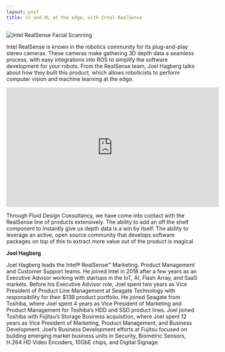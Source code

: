 ```yaml
---
layout: post
title: CV and ML at the edge, with Intel RealSense
---
```


<img src="https://robohub.org/wp-content/uploads/2021/06/Intel-RealSense-ID-2-scaled-1-1024x576.jpg" alt="Intel RealSense Facial Scanning"  class="size-large" />

Intel RealSense is known in the robotics community for its plug-and-play stereo cameras. These cameras make gathering 3D depth data a seamless process, with easy integrations into ROS to simplify the software development for your robots. From the RealSense team, Joel Hagberg talks about how they built this product, which allows roboticists to perform computer vision and machine learning at the edge.

<iframe width="560" height="315" src="https://www.youtube.com/embed/GsDiqkz3_-8" title="YouTube video player" frameborder="0" allow="accelerometer; autoplay; clipboard-write; encrypted-media; gyroscope; picture-in-picture" allowfullscreen></iframe>


Through Fluid Design Consultancy, we have come into contact with the RealSense line of products extensively. The ability to add an off the shelf component to instantly give us depth data is a win by itself. The ability to leverage an active, open source community that develops software packages on top of this to extract more value out of the product is magical.


<strong>Joel Hagberg</strong>
<img src="https://robohub.org/wp-content/uploads/2021/06/Joel_Hagberg_Headshot_16A3639_SQ_Hi_Res-1-290x290.jpg" alt="" style="float: left; margin-right:30px;"  />

Joel Hagberg leads the Intel® RealSense™ Marketing. Product Management and Customer Support teams.  He joined Intel in 2018 after a few years as an Executive Advisor working with startups in the IoT, AI, Flash Array, and SaaS markets.  Before his Executive Advisor role, Joel spent two years as Vice President of Product Line Management at Seagate Technology with responsibility for their $13B product portfolio.  He joined Seagate from Toshiba, where Joel spent 4 years as Vice President of Marketing and Product Management for Toshiba’s HDD and SSD product lines.  Joel joined Toshiba with Fujitsu’s Storage Business acquisition, where Joel spent 12 years as Vice President of Marketing, Product Management, and Business Development.  Joel’s Business Development efforts at Fujitsu focused on building emerging market business units in Security, Biometric Sensors, H.264 HD Video Encoders, 10GbE chips, and Digital Signage.

